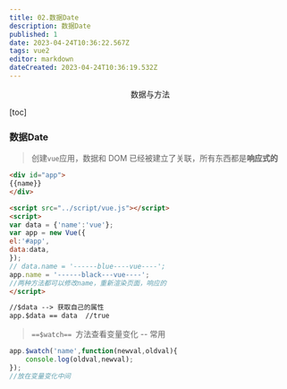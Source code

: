 ```yaml
---
title: 02.数据Date
description: 数据Date
published: 1
date: 2023-04-24T10:36:22.567Z
tags: vue2
editor: markdown
dateCreated: 2023-04-24T10:36:19.532Z
---
```


<center>数据与方法</center>

[toc]



### 数据Date

> 创建`vue`应用，数据和 DOM 已经被建立了关联，所有东西都是**响应式的**

```html
<div id="app">
{{name}}
</div>

<script src="../script/vue.js"></script>
<script>
var data = {'name':'vue'};
var app = new Vue({
el:'#app',
data:data,
});
// data.name = '------blue----vue----';
app.name = '------black---vue----';
//两种方法都可以修改name，重新渲染页面，响应的
</script>

//$data --> 获取自己的属性
app.$data == data  //true
```

> `==$watch== `方法查看变量变化  -- 常用

```js
app.$watch('name',function(newval,oldval){
	console.log(oldval,newval);
});
//放在变量变化中间
```